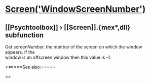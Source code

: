 # [Screen('WindowScreenNumber')](Screen-WindowScreenNumber) 
## [[Psychtoolbox]] &#8250; [[Screen]].{mex*,dll} subfunction


Get screenNumber, the number of the screen on which the window appears.  If the  
window is an offscreen window then this value is -1.   


<<=====See also:=====

<<